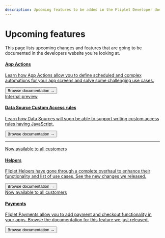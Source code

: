 ```yaml
---
description: Upcoming features to be added in the Fliplet Developer documentation.
---
```


# Upcoming features

This page lists upcoming changes and features that are going to be documented in the developers website you're looking at.

<section class="blocks alt">
  <a class="bl two" href="/API/core/app-actions.html">
    <div>
      <h4>App Actions</h4>
      <p>Learn how App Actions allow you to define scheduled and complex automations for your app screens and solve some challenging use cases.</p>
      <button>Browse documentation &rarr;</button>
    </div>
  </a>
  <a class="bl two" href="/Data-source-security.html">
    <div>
      <span class="pin">Internal preview</span>
      <h4>Data Source Custom Access rules</h4>
      <p>Learn how Data Sources will soon be able to support writing custom access rules having JavaScript.</p>
      <button>Browse documentation &rarr;</button>
    </div>
  </a>
</section>
<hr />
<section class="blocks alt">
  <a class="bl two" href="/API/helpers/overview.html">
    <div>
      <span class="pin">Now available to all customers</span>
      <h4>Helpers</h4>
      <p>Fliplet Helpers have gone through a complete overhaul to enhance their functionality and list of use cases. See the new changes we released.</p>
      <button>Browse documentation &rarr;</button>
    </div>
  </a>
  <a class="bl two" href="/API/fliplet-payments.html">
    <div>
      <span class="pin">Now available to all customers</span>
      <h4>Payments</h4>
      <p>Fliplet Payments allow you to add payment and checkout functionality in your apps. Browse the documentation for this feature we just released.</p>
      <button>Browse documentation &rarr;</button>
    </div>
  </a>
</section>